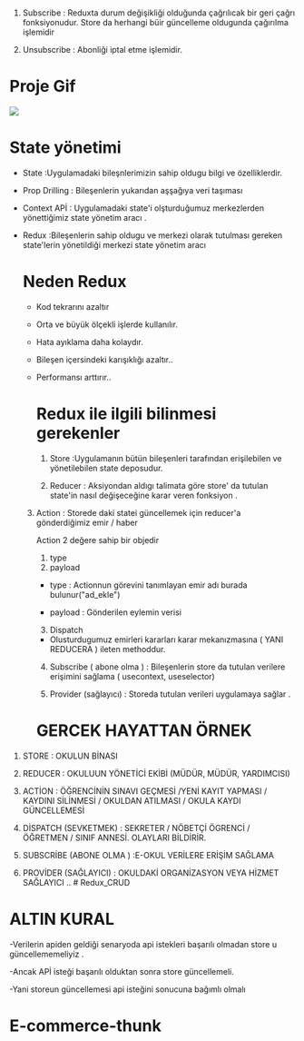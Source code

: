 #

1. Subscribe : Reduxta durum değişikliği olduğunda çağrılıcak bir geri çağrı fonksiyonudur. Store da herhangi büir güncelleme oldugunda çağırılma işlemidir

2. Unsubscribe : Abonliği iptal etme işlemidir.

<h1>Proje Gif</h1>

<img src="proje.gif">

# State yönetimi

- State :Uygulamadaki bileşnlerimizin sahip oldugu bilgi ve özelliklerdir.

- Prop Drilling : Bileşenlerin yukarıdan aşşağıya veri taşıması

- Context APİ : Uygulamadaki state'i olşturduğumuz merkezlerden yönettiğimiz state yönetim aracı .

- Redux :Bileşenlerin sahip oldugu ve merkezi olarak tutulması gereken state'lerin yönetildiği merkezi state yönetim aracı

  # Neden Redux

  - Kod tekrarını azaltır
  - Orta ve büyük ölçekli işlerde kullanılır.
  - Hata ayıklama daha kolaydır.
  - Bileşen içersindeki karışıklığı azaltır..
  - Performansı arttırır..

    # Redux ile ilgili bilinmesi gerekenler

    1.  Store :Uygulamanın bütün bileşenleri tarafından erişilebilen ve yönetilebilen state deposudur.

    2.  Reducer : Aksiyondan aldıgı talimata göre store' da tutulan state'in nasıl değişeceğine karar veren fonksiyon .

  3. Action : Storede daki statei güncellemek için reducer'a gönderdiğimiz emir / haber

     Action 2 değere sahip bir objedir

     1. type
     2. payload

     - type : Actionnun görevini tanımlayan emir adı burada bulunur("ad_ekle")

     - payload : Gönderilen eylemin verisi

     3. Dispatch

     - Olusturdugumuz emirleri kararları karar mekanızmasına ( YANI REDUCERA ) ileten methoddur.

     4. Subscribe ( abone olma ) : Bileşenlerin store da tutulan verilere erişimini sağlama ( usecontext, useselector)

     5. Provider (sağlayıcı) : Storeda tutulan verileri uygulamaya sağlar .

     # GERCEK HAYATTAN ÖRNEK

1.  STORE : OKULUN BİNASI

2.  REDUCER : OKULUUN YÖNETİCİ EKİBİ (MÜDÜR, MÜDÜR, YARDIMCISI)

3.  ACTİON : ÖĞRENCİNİN SINAVI GEÇMESİ /YENİ KAYIT YAPMASI / KAYDINI SİLİNMESİ / OKULDAN ATILMASI / OKULA KAYDI GÜNCELLEMESİ

4.  DİSPATCH (SEVKETMEK) : SEKRETER / NÖBETÇİ ÖGRENCİ / ÖĞRETMEN / SINIF ANNESİ. OLAYLARI BİLDİRİR.

5.  SUBSCRİBE (ABONE OLMA ) :E-OKUL VERİLERE ERİŞİM SAĞLAMA

6.  PROVİDER (SAĞLAYICI) : OKULDAKİ ORGANİZASYON VEYA HİZMET SAĞLAYICI .. # Redux_CRUD

# ALTIN KURAL

-Verilerin apiden geldiği senaryoda api istekleri başarılı olmadan store u güncellememeliyiz .

-Ancak APİ isteği başarılı olduktan sonra store güncellemeli.

-Yani storeun güncellemesi api isteğini sonucuna bağımlı olmalı
# E-commerce-thunk
